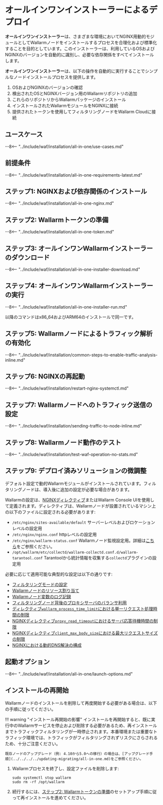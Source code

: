 [img-wl-console-users]:             ../../../../images/check-user-no-2fa.png
[wallarm-status-instr]:             ../../../../admin-en/configure-statistics-service.md
[memory-instr]:                     ../../../../admin-en/configuration-guides/allocate-resources-for-node.md
[waf-directives-instr]:             ../../../../admin-en/configure-parameters-en.md
[ptrav-attack-docs]:                ../../../../attacks-vulns-list.md#path-traversal
[attacks-in-ui-image]:           ../../../../images/admin-guides/test-attacks-quickstart.png
[waf-mode-instr]:                   ../../../../admin-en/configure-wallarm-mode.md
[logging-instr]:                    ../../../../admin-en/configure-logging.md
[proxy-balancer-instr]:             ../../../../admin-en/using-proxy-or-balancer-en.md
[process-time-limit-instr]:         ../../../../admin-en/configure-parameters-en.md#wallarm_process_time_limit
[configure-proxy-balancer-instr]:   ../../../../admin-en/configuration-guides/access-to-wallarm-api-via-proxy.md
[update-instr]:                     ../../../../updating-migrating/nginx-modules.md
[install-postanalytics-docs]:        ../../../../../admin-en/installation-postanalytics-en/
[dynamic-dns-resolution-nginx]:     ../../../../admin-en/configure-dynamic-dns-resolution-nginx.md
[waf-mode-recommendations]:          ../../../../about-wallarm/deployment-best-practices.md#follow-recommended-onboarding-steps
[ip-lists-docs]:                    ../../../../user-guides/ip-lists/overview.md
[versioning-policy]:                ../../../../updating-migrating/versioning-policy.md#version-list
[install-postanalytics-instr]:      ../../../../admin-en/installation-postanalytics-en.md
[waf-installation-instr-latest]:     /installation/nginx/dynamic-module/
[img-node-with-several-instances]:  ../../../../images/user-guides/nodes/wallarm-node-with-two-instances.png
[img-create-wallarm-node]:      ../../../../images/user-guides/nodes/create-cloud-node.png
[nginx-custom]:                 ../../../../faq/nginx-compatibility.md#is-wallarm-filtering-node-compatible-with-the-custom-build-of-nginx
[node-token]:                       ../../../../quickstart.md#deploy-the-wallarm-filtering-node
[api-token]:                        ../../../../user-guides/settings/api-tokens.md
[platform]:                         ../../../supported-deployment-options.md
[img-grouped-nodes]:                ../../../../images/user-guides/nodes/grouped-nodes.png
[wallarm-token-types]:              ../../../../user-guides/nodes/nodes.md#api-and-node-tokens-for-node-creation
[ip-lists-docs]:                    ../../../../user-guides/ip-lists/overview.md
[download-aio-step]:                #step-3-download-all-in-one-wallarm-installer
[enable-traffic-analysis-step]:     #step-5-enable-wallarm-node-to-analyze-traffic
[restart-nginx-step]:               #step-6-restart-nginx
[separate-postanalytics-installation-aio]:  ../../../../admin-en/installation-postanalytics-en.md
[api-spec-enforcement-docs]:        ../../../../api-specification-enforcement/overview.md

# オールインワンインストーラーによるデプロイ

**オールインワンインストーラー**は、さまざまな環境においてNGINX用動的モジュールとしてWallarmノードをインストールするプロセスを合理化および標準化することを目的としています。このインストーラーは、利用しているOSおよびNGINXのバージョンを自動的に識別し、必要な依存関係をすべてインストールします。

**オールインワンインストーラー**は、以下の操作を自動的に実行することでシンプルなノードインストールプロセスを提供します。

1. OSおよびNGINXのバージョンの確認
1. 検出されたOSとNGINXバージョン用のWallarmリポジトリの追加
1. これらのリポジトリからWallarmパッケージのインストール
1. インストールされたWallarmモジュールをNGINXに接続
1. 提供されたトークンを使用してフィルタリングノードをWallarm Cloudに接続

## ユースケース

--8<-- "../include/waf/installation/all-in-one/use-cases.md"

## 前提条件

--8<-- "../include/waf/installation/all-in-one-requirements-latest.md"

## ステップ1: NGINXおよび依存関係のインストール

--8<-- "../include/waf/installation/all-in-one-nginx.md"

## ステップ2: Wallarmトークンの準備

--8<-- "../include/waf/installation/all-in-one-token.md"

## ステップ3: オールインワンWallarmインストーラーのダウンロード

--8<-- "../include/waf/installation/all-in-one-installer-download.md"

## ステップ4: オールインワンWallarmインストーラーの実行

--8<-- "../include/waf/installation/all-in-one-installer-run.md"

以降のコマンドはx86_64およびARM64のインストールで同一です。

## ステップ5: Wallarmノードによるトラフィック解析の有効化

--8<-- "../include/waf/installation/common-steps-to-enable-traffic-analysis-inline.md"

## ステップ6: NGINXの再起動

--8<-- "../include/waf/installation/restart-nginx-systemctl.md"

## ステップ7: Wallarmノードへのトラフィック送信の設定

--8<-- "../include/waf/installation/sending-traffic-to-node-inline.md"

## ステップ8: Wallarmノード動作のテスト

--8<-- "../include/waf/installation/test-waf-operation-no-stats.md"

## ステップ9: デプロイ済みソリューションの微調整

デフォルト設定で動的Wallarmモジュールがインストールされています。フィルタリングノードは、導入後に追加の設定が必要な場合があります。

Wallarmの設定は、[NGINXディレクティブ](../../../../admin-en/configure-parameters-en.md)またはWallarm Console UIを使用して定義されます。ディレクティブは、Wallarmノードが設置されているマシン上の以下のファイルに設定される必要があります:

* `/etc/nginx/sites-available/default` サーバーレベルおよびロケーションレベルの設定用
* `/etc/nginx/nginx.conf` httpレベルの設定用
* `/etc/nginx/wallarm-status.conf` Wallarmノード監視設定用。詳細は[こちら][wallarm-status-instr]をご参照ください。
* `/opt/wallarm/etc/collectd/wallarm-collectd.conf.d/wallarm-tarantool.conf` Tarantoolから統計情報を収集する`collectd`プラグインの設定用

必要に応じて適用可能な典型的な設定は以下の通りです:

* [フィルタリングモードの設定][waf-mode-instr]
* [Wallarmノードのリソース割り当て][memory-instr]
* [Wallarmノード変数のログ記録][logging-instr]
* [フィルタリングノード背後のプロキシサーバのバランサ利用][proxy-balancer-instr]
* [ディレクティブ`wallarm_process_time_limit`における単一リクエスト処理時間の制限][process-time-limit-instr]
* [NGINXディレクティブ`proxy_read_timeout`におけるサーバ応答待機時間の制限](https://nginx.org/en/docs/http/ngx_http_proxy_module.html#proxy_read_timeout)
* [NGINXディレクティブ`client_max_body_size`における最大リクエストサイズの制限](https://nginx.org/en/docs/http/ngx_http_core_module.html#client_max_body_size)
* [NGINXにおける動的DNS解決の構成][dynamic-dns-resolution-nginx]

## 起動オプション

--8<-- "../include/waf/installation/all-in-one/launch-options.md"

## インストールの再開始

Wallarmノードのインストールを削除して再度開始する必要がある場合は、以下の手順に従ってください。

!!! warning "インストール再開始の影響"
    インストールを再開始すると、既に実行中のWallarmサービスを停止および削除する必要があるため、再インストールまでトラフィックフィルタリングが一時停止されます。本番環境または重要なトラフィック環境では、トラフィックがフィルタリングされずリスクにさらされるため、十分ご注意ください。

    既存ノードのアップグレード（例: 4.10から5.0への移行）の場合は、[アップグレード手順](../../../../updating-migrating/all-in-one.md)をご参照ください。

1. Wallarmプロセスを終了し、設定ファイルを削除します:

    ```
    sudo systemctl stop wallarm
    sudo rm -rf /opt/wallarm
    ```
1. 続行するには、[ステップ2: Wallarmトークンの準備](#step-2-prepare-wallarm-token)のセットアップ手順に従って再インストールを進めてください。